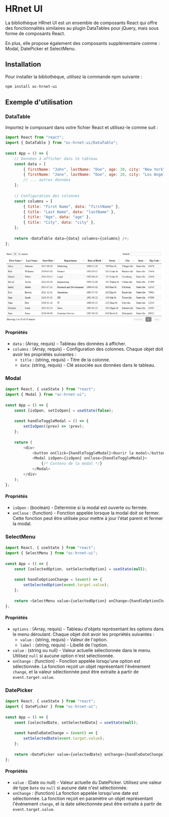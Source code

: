 # HRnet UI

La bibliothèque HRnet UI est un ensemble de composants React qui offre des fonctionnalités similaires au plugin DataTables pour jQuery, mais sous forme de composants React. 

En plus, elle propose également des composants supplémentaire comme : Modal, DatePicker et SelectMenu.

## Installation

Pour installer la bibliothèque, utilisez la commande npm suivante :

```bash
npm install oc-hrnet-ui
```

## Exemple d'utilisation

### DataTable

Importez le composant dans votre fichier React et utilisez-le comme suit :

```js
import React from "react";
import { DataTable } from "oc-hrnet-ui/DataTable";

const App = () => {
	// Données à afficher dans le tableau
	const data = [
		{ firstName: "John", lastName: "Doe", age: 30, city: "New York" },
		{ firstName: "Jane", lastName: "Doe", age: 28, city: "Los Angeles" },
		// ... autres données
	];

	// Configuration des colonnes
	const columns = [
		{ title: "First Name", data: "firstName" },
		{ title: "Last Name", data: "lastName" },
		{ title: "Age", data: "age" },
		{ title: "City", data: "city" },
	];

	return <DataTable data={data} columns={columns} />;
};
```

![Tableau d'exemple](/examples/example_datatable.jpg "Tableau")

#### Propriétés

-   `data` : (Array, requis) - Tableau des données à afficher.
-   `columns` : (Array, requis) - Configuration des colonnes. Chaque objet doit avoir les propriétés suivantes :
    -   `title` : (string, requis) - Titre de la colonne.
    -   `data`: (string, requis) - Clé associée aux données dans le tableau.

### Modal

```js
import React, { useState } from "react";
import { Modal } from "oc-hrnet-ui";

const App = () => {
	const [isOpen, setIsOpen] = useState(false);

	const handleToggleModal = () => {
		setIsOpen((prev) => !prev);
	};

	return (
		<div>
			<button onClick={handleToggleModal}>Ouvrir la modal</button>
			<Modal isOpen={isOpen} onClose={handleToggleModal}>
				{/* Contenu de la modal */}
			</Modal>
		</div>
	);
};
```

#### Propriétés

-   `isOpen` : (boolean) - Détermine si la modal est ouverte ou fermée.
-   `onClose` : (function) - Fonction appelée lorsque la modal doit se fermer. Cette fonction peut être utilisée pour mettre à jour l'état parent et fermer la modal.

### SelectMenu

```js
import React, { useState } from "react";
import { SelectMenu } from "oc-hrnet-ui";

const App = () => {
	const [selectedOption, setSelectedOption] = useState(null);

	const handleOptionChange = (event) => {
		setSelectedOption(event.target.value);
	};

	return <SelectMenu value={selectedOption} onChange={handleOptionChange} />;
};
```

#### Propriétés

-   `options` : (Array, requis) - Tableau d'objets représentant les options dans le menu déroulant. Chaque objet doit avoir les propriétés suivantes :
    -   `value` : (string, requis) - Valeur de l'option.
    -   `label` : (string, requis) - Libellé de l'option.
-   `value` : (string ou null) - Valeur actuelle sélectionnée dans le menu. Utilisez `null` si aucune option n'est sélectionnée.
-   `onChange` : (function) - Fonction appelée lorsqu'une option est sélectionnée. La fonction reçoit un objet représentant l'événement `change`, et la valeur sélectionnée peut être extraite à partir de `event.target.value`.

### DatePicker

```js
import React, { useState } from "react";
import { DatePicker } from "oc-hrnet-ui";

const App = () => {
	const [selectedDate, setSelectedDate] = useState(null);

	const handleDateChange = (event) => {
		setSelectedDate(event.target.value);
	};

	return <DatePicker value={selectedDate} onChange={handleDateChange} />;
};
```

#### Propriétés

-   `value` : (Date ou null) - Valeur actuelle du DatePicker. Utilisez une valeur de type `Date` ou `null` si aucune date n'est sélectionnée.
-   `onChange` : (function) La fonction appelée lorsqu'une date est sélectionnée. La fonction reçoit en paramètre un objet représentant l'événement `change`, et la date sélectionnée peut être extraite à partir de `event.target.value`.
